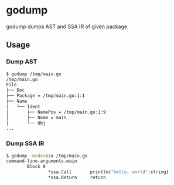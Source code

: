 # godump

godump dumps AST and SSA IR of given package.

## Usage

### Dump AST

```sh
$ godump /tmp/main.go
/tmp/main.go
File
├── Doc
├── Package = /tmp/main.go:1:1
├── Name
│   └── Ident
│       ├── NamePos = /tmp/main.go:1:9
│       ├── Name = main
│       └── Obj
...
```

### Dump SSA IR

```sh
$ godump -mode=ssa /tmp/main.go
command-line-arguments.main
        Block 0
                *ssa.Call       println("hello, world":string)
                *ssa.Return     return
```

